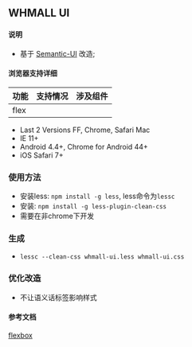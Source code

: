 ## WHMALL UI

#### 说明
- 基于 [Semantic-UI](https://github.com/Semantic-Org/Semantic-UI) 改造;


#### 浏览器支持详细

| 功能 | 支持情况 | 涉及组件 |
|--|--|--|
| flex | | |

* Last 2 Versions FF, Chrome, Safari Mac
* IE 11+
* Android 4.4+, Chrome for Android 44+
* iOS Safari 7+


### 使用方法
- 安装less: `npm install -g less`, less命令为`lessc`
- 安装: `npm install -g less-plugin-clean-css`
- 需要在非chrome下开发

### 生成
- `lessc --clean-css whmall-ui.less whmall-ui.css`

### 优化改造
- 不让语义话标签影响样式

#### 参考文档
[flexbox](https://developer.mozilla.org/en-US/docs/Web/Guide/CSS/Flexible_boxes)